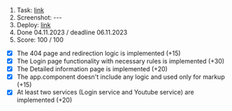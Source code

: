 1. Task: [link](https://github.com/rolling-scopes-school/tasks/blob/master/tasks/angular/modules-services-routing.md)
2. Screenshot: ---
3. Deploy: [link](https://rolling-scopes-school.github.io/sak74-ANGULAR2023Q4/)
4. Done 04.11.2023 / deadline 06.11.2023
5. Score: 100 / 100

- [x] The 404 page and redirection logic is implemented (+15)
- [x] The Login page functionality with necessary rules is implemented (+30)
- [x] The Detailed information page is implemented (+20)
- [x] The app.component doesn't include any logic and used only for markup (+15)
- [x] At least two services (Login service and Youtube service) are implemented (+20)
